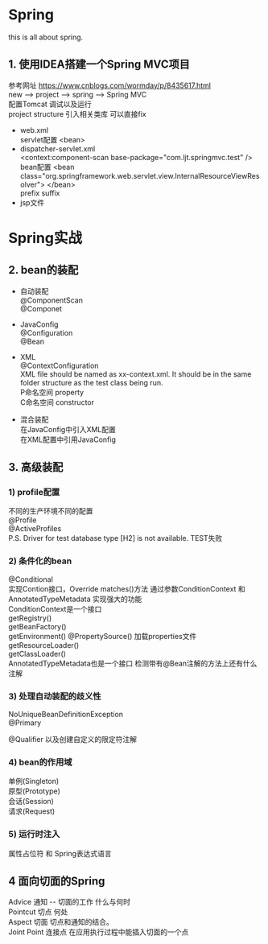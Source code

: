 # Spring

this is all about spring.

## 1. 使用IDEA搭建一个Spring MVC项目
参考网址 https://www.cnblogs.com/wormday/p/8435617.html  
new --> project --> spring --> Spring MVC  
配置Tomcat 调试以及运行  
project structure  引入相关类库  可以直接fix  

- web.xml  
  servlet配置 \<bean\>  
- dispatcher-servlet.xml  
  <context:component-scan base-package="com.ljt.springmvc.test" />  
  bean配置  \<bean class="org.springframework.web.servlet.view.InternalResourceViewResolver"> \</bean>  
prefix suffix  
- jsp文件  

# Spring实战
## 2. bean的装配
- 自动装配  
  @ComponentScan  
  @Componet  

- JavaConfig  
  @Configuration  
  @Bean  

- XML  
  @ContextConfiguration  
  XML file should be named as xx-context.xml. It should be in the same folder structure as the test class being run.   
  P命名空间  property  
  C命名空间  constructor  

- 混合装配  
  在JavaConfig中引入XML配置  
  在XML配置中引用JavaConfig
  
## 3. 高级装配
### 1) profile配置
 不同的生产环境不同的配置  
 @Profile  
 @ActiveProfiles  
 P.S. Driver for test database type [H2] is not available. TEST失败  
 
### 2) 条件化的bean
  @Conditional  
  实现Contion接口，Override matches()方法 通过参数ConditionContext 和 AnnotatedTypeMetadata 实现强大的功能  
  ConditionContext是一个接口  
  getRegistry()  
  getBeanFactory()  
  getEnvironment()   @PropertySource() 加载properties文件    
  getResourceLoader()  
  getClassLoader()  
  AnnotatedTypeMetadata也是一个接口 检测带有@Bean注解的方法上还有什么注解  
  
 ### 3) 处理自动装配的歧义性
   NoUniqueBeanDefinitionException  
   @Primary  
     
   @Qualifier  以及创建自定义的限定符注解  
   
### 4) bean的作用域
  单例(Singleton)   
  原型(Prototype)  
  会话(Session)  
  请求(Request)  
  
### 5) 运行时注入
  属性占位符 和 Spring表达式语言
   
## 4 面向切面的Spring
  Advice 通知 -- 切面的工作 什么与何时  
  Pointcut 切点  何处   
  Aspect 切面 切点和通知的结合。  
  Joint Point 连接点 在应用执行过程中能插入切面的一个点  
  
  
